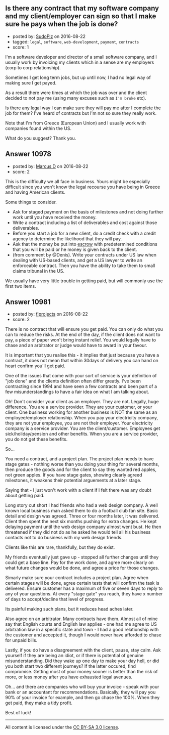 ## Is there any contract that my software company and my client/employer can sign so that I make sure he pays when the job is done?

- posted by: [SudoPlz](https://stackexchange.com/users/1825287/sudoplz) on 2016-08-22
- tagged: `legal`, `software`, `web-development`, `payment`, `contracts`
- score: 1

<p>I'm a software developer and director of a small software company, and I usually work by invoicing my clients which in a sense are my employers (corp to corp relationship).</p>

<p>Sometimes I get long term jobs, but up until now, I had no legal way of making sure I get payed.</p>

<p>As a result there were times at which the job was over and the client decided to not pay me (using many excuses such as <code>I'm broke</code> etc).</p>

<p>Is there any legal way I can make sure they will pay me after I complete the job for them?
I've heard of contracts but I'm not so sure they really work.</p>

<p>Note that I'm from Greece (European Union) and I usually work with companies found within the US.</p>

<p>What do you suggest? 
Thank you.</p>



## Answer 10978

- posted by: [Marcus D](https://stackexchange.com/users/258531/marcus-d) on 2016-08-22
- score: 2

<p>This is the difficulty we all face in business. Yours might be especially difficult since you won't know the legal recourse you have being in Greece and having American clients. </p>

<p>Some things to consider.</p>

<ul>
<li>Ask for staged payment on the basis of milestones and not doing further work until you have received the money.</li>
<li>Write a contract including a list of deliverables and cost against those deliverables.</li>
<li>Before you start a job for a new client, do a credit check with a credit agency to determine the likelihood that they will pay.</li>
<li>Ask that the money be put into <a href="https://en.wikipedia.org/wiki/Escrow" rel="nofollow">escrow</a> with predetermined conditions that you will be paid or he money is given back to the client.</li>
<li>(from comment by @Denis). Write your contracts under US law when dealing with US-based clients, and get a US lawyer to write an enforceable contract. Then you have the ability to take them to small claims tribunal in the US. </li>
</ul>

<p>We usually have very little trouble in getting paid, but will commonly use the first two items.</p>



## Answer 10981

- posted by: [fiprojects](https://stackexchange.com/users/5370155/fiprojects) on 2016-08-22
- score: 2

<p>There is no contract that will ensure you get paid. You can only do what you can to reduce the risks. At the end of the day, if the client does not want to pay, a piece of paper won't bring instant relief. You would legally have to chase and an arbitrator or judge would have to award in your favour.</p>

<p>It is important that you realise this - it implies that just because you have a contract, it does not mean that within 30days of delivery you can hand on heart confirm you'll get paid.</p>

<p>One of the issues that come with your sort of service is your definition of "job done" and the clients definition often differ greatly. I've been contracting since 1994 and have seen a few contracts and been part of a few misunderstandings to have a fair idea on what I am talking about.</p>

<p>Oh! Don't consider your client as an employer. They are not. Legally, huge difference. You are a service provider. They are your customer, or your client. One business working for another business is NOT the same as an employee/employer relationship. When you pay your electricity company, they are not your employee, you are not their employer. Your electricity company is a service provider. You are the client/customer. Employees get sick/holiday/pension and other benefits. When you are a service provider, you do not get these benefits.</p>

<p>So... </p>

<p>You need a contract, and a project plan. The project plan needs to have stage gates - nothing worse than you doing your thing for several months, then produce the goods and for the client to say they wanted red apples, not green apples. If you have stage gates, showing clearly agreed milestones, it weakens their potential arguements at a later stage.</p>

<p>Saying that - I just won't work with a client if I felt there was any doubt about getting paid.</p>

<p>Long story cut short I had friends who had a web design company. A well known local business man asked them to do a football club fan site. Basic detail and design was agreed. Three or four months later, it was delivered. Client then spent the next six months pushing for extra changes. He kept delaying payment until the web design company almost went bust. He then threatened if they did not do as he asked he would tell all his business contacts not to do business with my web design friends.</p>

<p>Clients like this are rare, thankfully, but they do exist.</p>

<p>My friends eventually just gave up - stopped all further changes until they could get a base line. Pay for the work done, and agree more clearly on what future changes would be done, and agree a price for those changes.</p>

<p>Simarly make sure your contract includes a project plan. Agree when certain stages will be done, agree certain tests that will confirm the task is delivered. Ensure customer has a maximum of five or seven days to reply to any of your questions. At every "stage gate" you reach, they have x number of days to accept/decline that level of progress.</p>

<p>Its painful making such plans, but it reduces head aches later.</p>

<p>Also agree on an arbitrator. Many contracts have them. Almost all of mine say that English courts and English law applies - one had me agree to US arbitration law in a specific state and town - I had a good relationship with the customer and accepted it, though I would never have afforded to chase for unpaid bills.</p>

<p>Lastly, if you do have a disagreement with the client, pause, stay calm. Ask yourself if they are being an idiot, or if there is potential of genuine misunderstanding. Did they wake up one day to make your day hell, or did you both start two different journeys? If the latter occured, find compromise. Getting most of your money sooner is better than the risk of more, or less money after you have exhausted legal avenues.</p>

<p>Oh... and there are companies who will buy your invoice - speak with your bank or an accountant for recommendations. Basically, they will pay you 90% of your invoice for example, and then go chase the 100%. When they get paid, they make a tidy profit.</p>

<p>Best of luck!</p>




---

All content is licensed under the [CC BY-SA 3.0 license](https://creativecommons.org/licenses/by-sa/3.0/).
